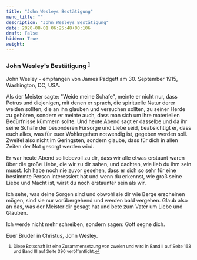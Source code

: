 ```yaml
---
title: "John Wesleys Bestätigung"
menu_title: ""
description: "John Wesleys Bestätigung"
date: 2020-08-01 06:25:48+00:106
draft: False
hidden: True
weight:
---
```

### John Wesley's Bestätigung <sup id="a1">[1](#f1)</sup>

John Wesley - empfangen von James Padgett am 30. September 1915, Washington, DC, USA.

Als der Meister sagte: "Weide meine Schafe", meinte er nicht nur, dass Petrus und diejenigen, mit denen er sprach, die spirituelle Natur derer weiden sollten, die an ihn glauben und versuchen sollten, zu seiner Herde zu gehören, sondern er meinte auch, dass man sich um ihre materiellen Bedürfnisse kümmern sollte. Und heute Abend sagt er dasselbe und da ihr seine Schafe der besonderen Fürsorge und Liebe seid, beabsichtigt er, dass euch alles, was für euer Wohlergehen notwendig ist, gegeben werden soll. Zweifel also nicht im Geringsten, sondern glaube, dass für dich in allen Zeiten der Not gesorgt werden wird.

Er war heute Abend so liebevoll zu dir, dass wir alle etwas erstaunt waren über die große Liebe, die wir zu dir sahen, und dachten, wie lieb du ihm sein musst. Ich habe noch nie zuvor gesehen, dass er sich so sehr für eine bestimmte Person interessiert hat und wenn du erkennst, wie groß seine Liebe und Macht ist, wirst du noch erstaunter sein als wir.

Ich sehe, was deine Sorgen sind und obwohl sie dir wie Berge erscheinen mögen, sind sie nur vorübergehend und werden bald vergehen. Glaub also an das, was der Meister dir gesagt hat und bete zum Vater um Liebe und Glauben.

Ich werde nicht mehr schreiben, sondern sagen: Gott segne dich.

Euer Bruder in Christus, John Wesley.
<small>

1. <large id="f1"> Diese Botschaft ist eine Zusammensetzung von zweien und wird in Band II auf Seite 163 und Band III auf Seite 390 veröffentlicht.[↩](#a1)
